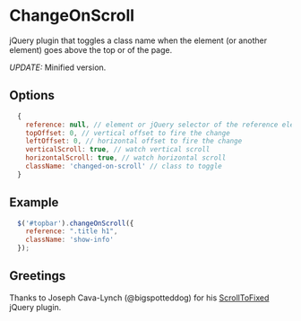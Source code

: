 # ChangeOnScroll
jQuery plugin that toggles a class name when the element (or another element) goes above the top or of the page.

*UPDATE:* Minified version.

## Options
```js
  {
    reference: null, // element or jQuery selector of the reference element (by default it's the target element)
    topOffset: 0, // vertical offset to fire the change
    leftOffset: 0, // horizontal offset to fire the change
    verticalScroll: true, // watch vertical scroll
    horizontalScroll: true, // watch horizontal scroll
    className: 'changed-on-scroll' // class to toggle
  }
```

## Example
```js
  $('#topbar').changeOnScroll({
    reference: ".title h1",
    className: 'show-info'
  });
```

## Greetings
Thanks to Joseph Cava-Lynch (@bigspotteddog) for his [ScrollToFixed](http://bigspotteddog.github.io/ScrollToFixed/) jQuery plugin.
